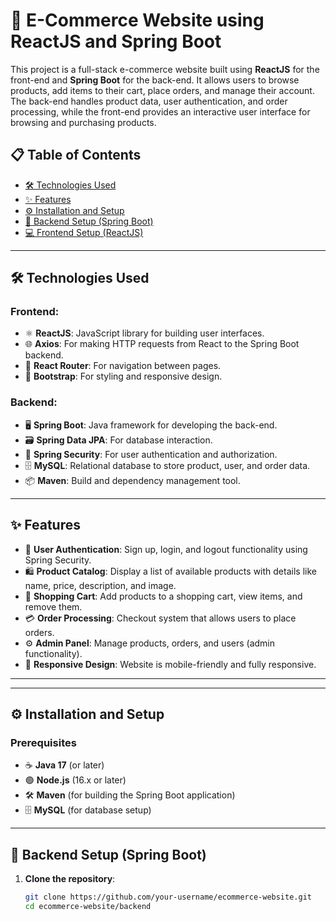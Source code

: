 # 🛒 E-Commerce Website using ReactJS and Spring Boot

This project is a full-stack e-commerce website built using **ReactJS** for the front-end and **Spring Boot** for the back-end. It allows users to browse products, add items to their cart, place orders, and manage their account. The back-end handles product data, user authentication, and order processing, while the front-end provides an interactive user interface for browsing and purchasing products.

## 📋 Table of Contents
- [🛠 Technologies Used](#technologies-used)
- [✨ Features](#features)
- [⚙️ Installation and Setup](#installation-and-setup)
- [🔧 Backend Setup (Spring Boot)](#backend-setup-spring-boot)
- [💻 Frontend Setup (ReactJS)](#frontend-setup-reactjs)


---

## 🛠 Technologies Used

### Frontend:
- ⚛️ **ReactJS**: JavaScript library for building user interfaces.
- 🌐 **Axios**: For making HTTP requests from React to the Spring Boot backend.
- 🧭 **React Router**: For navigation between pages.
- 🎨 **Bootstrap**: For styling and responsive design.
  
### Backend:
- 🖥 **Spring Boot**: Java framework for developing the back-end.
- 🗃️ **Spring Data JPA**: For database interaction.
- 🔐 **Spring Security**: For user authentication and authorization.
- 🗄 **MySQL**: Relational database to store product, user, and order data.
- 📦 **Maven**: Build and dependency management tool.

---

## ✨ Features

- 🔑 **User Authentication**: Sign up, login, and logout functionality using Spring Security.
- 🛍️ **Product Catalog**: Display a list of available products with details like name, price, description, and image.
- 🛒 **Shopping Cart**: Add products to a shopping cart, view items, and remove them.
- 💳 **Order Processing**: Checkout system that allows users to place orders.
- ⚙️ **Admin Panel**: Manage products, orders, and users (admin functionality).
- 📱 **Responsive Design**: Website is mobile-friendly and fully responsive.

---


---

## ⚙️ Installation and Setup

### Prerequisites
- ☕ **Java 17** (or later)
- 🟢 **Node.js** (16.x or later)
- 🛠️ **Maven** (for building the Spring Boot application)
- 🗄 **MySQL** (for database setup)

---

## 🔧 Backend Setup (Spring Boot)

1. **Clone the repository**:
   ```bash
   git clone https://github.com/your-username/ecommerce-website.git
   cd ecommerce-website/backend


